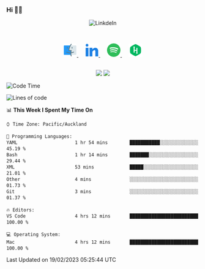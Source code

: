 ### Hi 👋🏻

<p align="center">
 <img alt="LinkdeIn" width="160px" src="https://media.giphy.com/media/fbyGEE9mlqDyE/giphy.gif?cid=ecf05e479e3sjlimgnu6742uu0i3fsxrozdeiq7ngv5qowed&rid=giphy.gif&ct=g" />
</p>
<br/>

<p align="center">
<a href="https://liguo.jiao.co.nz">
  <img alt="Home Page" height= "35px" width="35px" src="https://github.com/iceman201/iceman201/blob/main/assets/finder_apple_icon.svg" />
</a>
&emsp;
<a href="https://www.linkedin.com/in/liguojiaouc">
  <img alt="LinkdeIn" height= "35px" width="35px" src="https://github.com/iceman201/iceman201/blob/main/assets/linkedin_icon.svg" />
</a>
&emsp;
<a href="https://open.spotify.com/user/1233857145?si=96fbba946f584236">
  <img alt="Spotify" height= "35px" width="35px" src="https://github.com/iceman201/iceman201/blob/main/assets/spotify_icon.svg" />
</a>
&emsp;
<a href="https://www.hackerrank.com/iceman201">
  <img alt="Hacker Rank" height= "35px" width="35px" src="https://github.com/iceman201/iceman201/blob/main/assets/hackerrank_icon.svg" />
</a>
</p>

<p align="center">
<br/>
<img height="180px" src="https://github-readme-stats.vercel.app/api/top-langs/?username=iceman201&show_icons=true&layout=compact&theme=onedark&hide_border=true"/>
<img height="180px" src="https://github-readme-stats.vercel.app/api?username=iceman201&show_icons=true&count_private=true&theme=onedark&include_all_commits=true&hide_border=true"/>
</p>

<!--START_SECTION:waka-->
![Code Time](http://img.shields.io/badge/Code%20Time-385%20hrs%2014%20mins-blue)

![Lines of code](https://img.shields.io/badge/From%20Hello%20World%20I%27ve%20Written-4%20Million%20lines%20of%20code-blue)

📊 **This Week I Spent My Time On** 

```text
⌚︎ Time Zone: Pacific/Auckland

💬 Programming Languages: 
YAML                     1 hr 54 mins        ███████████░░░░░░░░░░░░░░   45.19 % 
Bash                     1 hr 14 mins        ███████░░░░░░░░░░░░░░░░░░   29.44 % 
XML                      53 mins             █████░░░░░░░░░░░░░░░░░░░░   21.01 % 
Other                    4 mins              ░░░░░░░░░░░░░░░░░░░░░░░░░   01.73 % 
Git                      3 mins              ░░░░░░░░░░░░░░░░░░░░░░░░░   01.37 % 

🔥 Editors: 
VS Code                  4 hrs 12 mins       █████████████████████████   100.00 % 

💻 Operating System: 
Mac                      4 hrs 12 mins       █████████████████████████   100.00 % 

```


 Last Updated on 19/02/2023 05:25:44 UTC
<!--END_SECTION:waka-->

<!--
**iceman201/iceman201** is a ✨ _special_ ✨ repository because its `README.md` (this file) appears on your GitHub profile.

Here are some ideas to get you started:

- 🔭 I’m currently working on ...
- 🌱 I’m currently learning ...
- 👯 I’m looking to collaborate on ...
- 🤔 I’m looking for help with ...
- 💬 Ask me about ...
- 📫 How to reach me: ...
- 😄 Pronouns: ...
- ⚡ Fun fact: ...
-->
